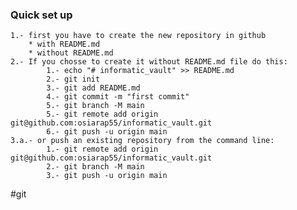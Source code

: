 ### Quick set up 
	1.- first you have to create the new repository in github
		* with README.md
		* without README.md
	2.- If you chosse to create it without README.md file do this:
			1.- echo "# informatic_vault" >> README.md
			2.- git init
			3.- git add README.md
			4.- git commit -m "first commit"
			5.- git branch -M main
			5.- git remote add origin git@github.com:osiarap55/informatic_vault.git
			6.- git push -u origin main
	3.a.- or push an existing repository from the command line:
			1.- git remote add origin git@github.com:osiarap55/informatic_vault.git
			2.- git branch -M main
			3.- git push -u origin main


#git
